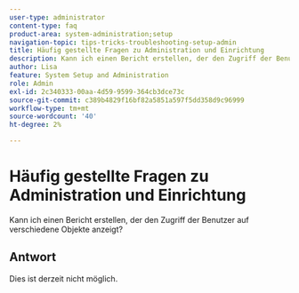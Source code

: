```yaml
---
user-type: administrator
content-type: faq
product-area: system-administration;setup
navigation-topic: tips-tricks-troubleshooting-setup-admin
title: Häufig gestellte Fragen zu Administration und Einrichtung
description: Kann ich einen Bericht erstellen, der den Zugriff der Benutzer auf verschiedene Objekte anzeigt?
author: Lisa
feature: System Setup and Administration
role: Admin
exl-id: 2c340333-00aa-4d59-9599-364cb3dce73c
source-git-commit: c389b4829f16bf82a5851a597f5dd358d9c96999
workflow-type: tm+mt
source-wordcount: '40'
ht-degree: 2%

---
```


# Häufig gestellte Fragen zu Administration und Einrichtung

Kann ich einen Bericht erstellen, der den Zugriff der Benutzer auf verschiedene Objekte anzeigt?

## Antwort

Dies ist derzeit nicht möglich.
